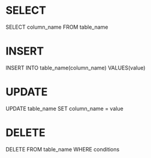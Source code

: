 # SELECT
SELECT column_name FROM table_name

# INSERT
INSERT INTO table_name(column_name) VALUES(value)

# UPDATE
UPDATE table_name SET column_name = value

# DELETE
DELETE FROM table_name WHERE conditions
